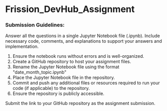 # Frission_DevHub_Assignment

### Submission Guidelines:
Answer all the questions in a single Jupyter Notebook file (.ipynb). Include necessary code, comments, and explanations to support your answers and implementation.

1. Ensure the notebook runs without errors and is well-organized.
2. Create a GitHub repository to host your assignment files.
3. Rename the Jupyter Notebook file using the format "date_month_topic.ipynb"
4. Place the Jupyter Notebook file in the repository.
5. Commit and push any additional files or resources required to run your code (if applicable) to the repository.
6. Ensure the repository is publicly accessible.

Submit the link to your GitHub repository as the assignment submission.
